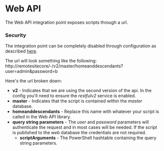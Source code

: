 # Web API

The Web API integration point exposes scripts through a url.

### Security

The integration point can be completely disabled through configuration as described [here](security.md).

The url will look something like the following:
http://remotesitecore/-/v2/master/homeanddescendants?user=admin&password=b

Here's the url broken down:

* **v2** - Indicates that we are using the second version of the api. In the config you'll need to ensure the *restfulv2* service is enabled.
* **master** - Indicates that the script is contained within the *master* database.
* **homeanddescendants** - Replace this name with whatever your script is called in the Web API library.
* **query string parameters** - The *user* and *password* parameters will authenticate the request and in most cases will be needed. If the script is published to the *web* database the credentials are not required.
  * **scriptArguments** - The PowerShell hashtable containing the query string parameters.